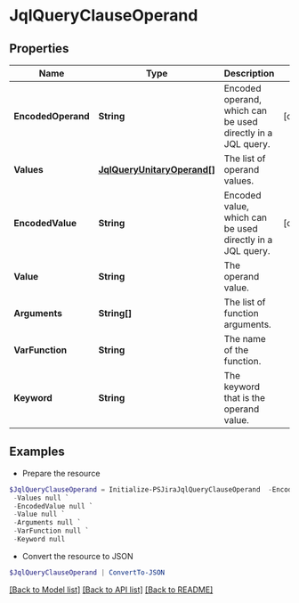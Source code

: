 # JqlQueryClauseOperand
## Properties

Name | Type | Description | Notes
------------ | ------------- | ------------- | -------------
**EncodedOperand** | **String** | Encoded operand, which can be used directly in a JQL query. | [optional] 
**Values** | [**JqlQueryUnitaryOperand[]**](JqlQueryUnitaryOperand.md) | The list of operand values. | 
**EncodedValue** | **String** | Encoded value, which can be used directly in a JQL query. | [optional] 
**Value** | **String** | The operand value. | 
**Arguments** | **String[]** | The list of function arguments. | 
**VarFunction** | **String** | The name of the function. | 
**Keyword** | **String** | The keyword that is the operand value. | 

## Examples

- Prepare the resource
```powershell
$JqlQueryClauseOperand = Initialize-PSJiraJqlQueryClauseOperand  -EncodedOperand null `
 -Values null `
 -EncodedValue null `
 -Value null `
 -Arguments null `
 -VarFunction null `
 -Keyword null
```

- Convert the resource to JSON
```powershell
$JqlQueryClauseOperand | ConvertTo-JSON
```

[[Back to Model list]](../README.md#documentation-for-models) [[Back to API list]](../README.md#documentation-for-api-endpoints) [[Back to README]](../README.md)

